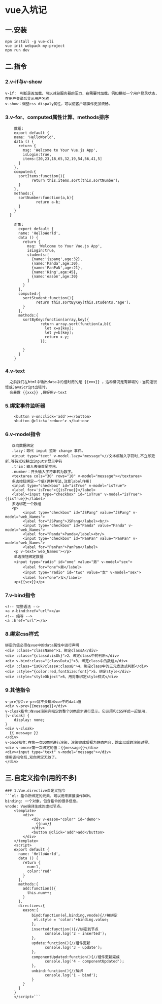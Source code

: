 # vue入坑记

## 一.安装
    npm install -g vue-cli
    vue init webpack my-project
    npm run dev
## 二.指令
### 2.v-if与v-show
    v-if： 判断是否加载，可以减轻服务器的压力，在需要时加载。例如模拟一个用户登录状态，在用户登录后显示用户名称
    v-show：调整css dispaly属性，可以使客户端操作更加流畅。
### 3.v-for、computed属性计算、methods排序
```    computed:根据业务需求修改items里面的数据,使用methods里的方法,注意要使用this去调用.
    数组:
    export default {
    name: 'HelloWorld',
    data () {
      return {
        msg: 'Welcome to Your Vue.js App',
        isLogin:true,
        items:[20,23,18,65,32,19,54,56,41,5]
      }
    },
    computed:{
      sortItems:function(){
            return this.items.sort(this.sortNumber);
      }
    },
    methods:{
      sortNumber:function(a,b){
              return a-b;
      }
    }
  }
  
    对象:
      export default {
      name: 'HelloWorld',
      data () {
        return {
          msg: 'Welcome to Your Vue.js App',
          isLogin:true,
          students:[
            {name:'jspang',age:32},
            {name:'Panda',age:30},
            {name:'PanPaN',age:21},
            {name:'King',age:45},
            {name:'eason',age:30}
          ]
        }
      },
      computed:{
        sortStudent:function(){
              return this.sortByKey(this.students,'age');
        }
      },
      methods:{
        sortByKey:function(array,key){
                return array.sort(function(a,b){
                  let x=a[key];
                  let y=b[key];
                  return x-y;
                });

        }
      }
    }
```
### 4.v-text
      之前我们在html中输出data中的值时用的是 {{xxx}} ，这种情况是有弊端的：当网速很慢或JavaScript出错时，
      会暴露 {{xxx}} ,最好用v-text
### 5.绑定事件监听器
        <button v-on:click='add'>+</button>
        <button @click='reduce'>-</button>
### 6.v-model指令
       双向数据绑定
       .lazy：取代 imput 监听 change 事件。
       <input type="text" v-model.lazy="message">//文本框输入字符时,不立即更新,等待光标移出input才显示字符
       .trim：输入去掉首尾空格。
       .number：开头输入字符串转为数字。
       <textarea cols="30" rows="10" v-model="message"></textarea>
       多选按钮绑定一个值(两种写法,注意label作用)
       <input type="checkbox" id="isTrue" v-model="isTrue">
       <label for='isTrue'>{{isTrue}}</label>
       <label><input type="checkbox" id="isTrue" v-model="isTrue">{{isTrue}}</label>
       多选绑定一个数组
       <p>
            <input type="checkbox" id="JSPang" value="JSPang" v-model="web_Names">
            <label for="JSPang">JSPang</label><br/>
            <input type="checkbox" id="Panda" value="Panda" v-model="web_Names">
            <label for="Panda">Panda</label><br/>
            <input type="checkbox" id="PanPan" value="PanPan" v-model="web_Names">
            <label for="PanPan">PanPan</label>
        <p v-text='web_Names'></p>
        单选按钮绑定数据
        <input type="radio" id="one" value="男" v-model="sex">
            <label for="one">男</label>
            <input type="radio" id="two" value="女" v-model="sex">
            <label for="one">女</label>
        <p>{{sex}}</p>
### 7.v-bind指令
    <!-- 完整语法 -->
    <a v-bind:href="url"></a>
    <!-- 缩写 -->
    <a :href="url"></a>
### 8.绑定css样式
    绑定的值必须在vue中的data属性中进行声明
    <div :class="className">1、绑定classA</div>
    <div :class="{classA:isOk}">2、绑定class中的判断</div>
    <div v-bind:class="[classData]">3、绑定class中的数组</div>
    <div :class="isOk?classA:classB">4、绑定class中的三元表达式判断</div>
    <div :style="{color:red,fontSize:font}">5、绑定style</div>
    <div :style="styleObject">6、用对象绑定style样式</div>
### 9.其他指令
    v-pre指令:v-pre就不会输出vue中的data值
    <div v-pre>{{message}}</div>
    v-cloak指令:在vue渲染完指定的整个DOM后才进行显示。它必须和CSS样式一起使用，
    [v-cloak] {
        display: none;
    }
    <div v-cloak>
      {{ message }}
    </div>
    v-once指令:在第一次DOM时进行渲染，渲染完成后视为静态内容，跳出以后的渲染过程。
    <div v-once>第一次绑定的值：{{message}}</div>
    <div><input type="text" v-model="message"></div>
    使用该指令后,双向绑定无效了。
    </div>  
## 三.自定义指令(用的不多)
    ### 1.Vue.directive自定义指令
    ```el: 指令所绑定的元素，可以用来直接操作DOM。
    binding: 一个对象，包含指令的很多信息。
    vnode: Vue编译生成的虚拟节点。
        <template>
            <div>
                <div v-eason="color" id='demo'>
                  {{num}}
                </div>
                <button @click='add'>add</button>
            </div>  
        </template>
        <script>
        export default {
          name: 'HelloWorld',
          data () {
            return {
              num:1,
              color:'red'
            }
          },
          methods:{
            add:function(){
              this.num++;
            }
          },
          directives:{
            eason:{
                bind:function(el,binding,vnode){//被绑定
                 el.style = 'color:'+binding.value;
                },
                inserted:function(){//绑定到节点
                      console.log('2 - inserted');
                },
                update:function(){//组件更新
                      console.log('3 - update');
                },
                componentUpdated:function(){//组件更新完成
                      console.log('4 - componentUpdated');
                },
                unbind:function(){//解绑
                      console.log('1 - bind');
                }
            }
          }
        }
        </script>```
